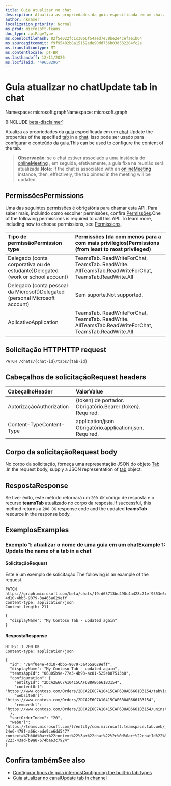 ```yaml
---
title: Guia atualizar no chat
description: Atualiza as propriedades da guia especificada em um chat.
author: nkramer
localization_priority: Normal
ms.prod: microsoft-teams
doc_type: apiPageType
ms.openlocfilehash: 82f5e022fc1c3066f54aed7e58be2e4cefae1b64
ms.sourcegitcommit: f9f95402b8a15152ede90dd736b03d532204fc2e
ms.translationtype: MT
ms.contentlocale: pt-BR
ms.lasthandoff: 12/11/2020
ms.locfileid: "49658296"
---
```

# <a name="update-tab-in-chat"></a><span data-ttu-id="60f30-103">Guia atualizar no chat</span><span class="sxs-lookup"><span data-stu-id="60f30-103">Update tab in chat</span></span>

<span data-ttu-id="60f30-104">Namespace: microsoft.graph</span><span class="sxs-lookup"><span data-stu-id="60f30-104">Namespace: microsoft.graph</span></span>

[!INCLUDE [beta-disclaimer](../../includes/beta-disclaimer.md)]

<span data-ttu-id="60f30-105">Atualiza as propriedades da [guia](../resources/teamstab.md) especificada em um [chat](../resources/chat.md).</span><span class="sxs-lookup"><span data-stu-id="60f30-105">Update the properties of the specified [tab](../resources/teamstab.md) in a [chat](../resources/chat.md).</span></span> <span data-ttu-id="60f30-106">Isso pode ser usado para configurar o conteúdo da guia.</span><span class="sxs-lookup"><span data-stu-id="60f30-106">This can be used to configure the content of the tab.</span></span>

> <span data-ttu-id="60f30-107">**Observação**: se o chat estiver associado a uma instância do [onlineMeeting](../resources/onlinemeeting.md) , em seguida, efetivamente, a guia fixa na reunião será atualizada.</span><span class="sxs-lookup"><span data-stu-id="60f30-107">**Note**: If the chat is associated with an [onlineMeeting](../resources/onlinemeeting.md) instance, then, effectively, the tab pinned in the meeting will be updated.</span></span>

## <a name="permissions"></a><span data-ttu-id="60f30-108">Permissões</span><span class="sxs-lookup"><span data-stu-id="60f30-108">Permissions</span></span>
<span data-ttu-id="60f30-p102">Uma das seguintes permissões é obrigatória para chamar esta API. Para saber mais, incluindo como escolher permissões, confira [Permissões](/graph/permissions-reference).</span><span class="sxs-lookup"><span data-stu-id="60f30-p102">One of the following permissions is required to call this API. To learn more, including how to choose permissions, see [Permissions](/graph/permissions-reference).</span></span>


|<span data-ttu-id="60f30-111">Tipo de permissão</span><span class="sxs-lookup"><span data-stu-id="60f30-111">Permission type</span></span>      | <span data-ttu-id="60f30-112">Permissões (da com menos para a com mais privilégios)</span><span class="sxs-lookup"><span data-stu-id="60f30-112">Permissions (from least to most privileged)</span></span>              |
|:--------------------|:---------------------------------------------------------|
|<span data-ttu-id="60f30-113">Delegado (conta corporativa ou de estudante)</span><span class="sxs-lookup"><span data-stu-id="60f30-113">Delegated (work or school account)</span></span> | <span data-ttu-id="60f30-114">TeamsTab. ReadWriteForChat, TeamsTab. ReadWrite. All</span><span class="sxs-lookup"><span data-stu-id="60f30-114">TeamsTab.ReadWriteForChat, TeamsTab.ReadWrite.All</span></span> |
|<span data-ttu-id="60f30-115">Delegado (conta pessoal da Microsoft)</span><span class="sxs-lookup"><span data-stu-id="60f30-115">Delegated (personal Microsoft account)</span></span> | <span data-ttu-id="60f30-116">Sem suporte.</span><span class="sxs-lookup"><span data-stu-id="60f30-116">Not supported.</span></span>    |
|<span data-ttu-id="60f30-117">Aplicativo</span><span class="sxs-lookup"><span data-stu-id="60f30-117">Application</span></span> | <span data-ttu-id="60f30-118">TeamsTab. ReadWriteForChat, TeamsTab. ReadWrite. All</span><span class="sxs-lookup"><span data-stu-id="60f30-118">TeamsTab.ReadWriteForChat, TeamsTab.ReadWrite.All</span></span> |


## <a name="http-request"></a><span data-ttu-id="60f30-119">Solicitação HTTP</span><span class="sxs-lookup"><span data-stu-id="60f30-119">HTTP request</span></span>
```http
PATCH /chats/{chat-id}/tabs/{tab-id}
```

## <a name="request-headers"></a><span data-ttu-id="60f30-120">Cabeçalhos de solicitação</span><span class="sxs-lookup"><span data-stu-id="60f30-120">Request headers</span></span>
| <span data-ttu-id="60f30-121">Cabeçalho</span><span class="sxs-lookup"><span data-stu-id="60f30-121">Header</span></span>       | <span data-ttu-id="60f30-122">Valor</span><span class="sxs-lookup"><span data-stu-id="60f30-122">Value</span></span> |
|:---------------|:--------|
| <span data-ttu-id="60f30-123">Autorização</span><span class="sxs-lookup"><span data-stu-id="60f30-123">Authorization</span></span>  | <span data-ttu-id="60f30-p103">{token} de portador. Obrigatório.</span><span class="sxs-lookup"><span data-stu-id="60f30-p103">Bearer {token}. Required.</span></span>  |
| <span data-ttu-id="60f30-126">Content-Type</span><span class="sxs-lookup"><span data-stu-id="60f30-126">Content-Type</span></span>  | <span data-ttu-id="60f30-p104">application/json. Obrigatório.</span><span class="sxs-lookup"><span data-stu-id="60f30-p104">application/json. Required.</span></span>  |

## <a name="request-body"></a><span data-ttu-id="60f30-129">Corpo da solicitação</span><span class="sxs-lookup"><span data-stu-id="60f30-129">Request body</span></span>
<span data-ttu-id="60f30-130">No corpo da solicitação, forneça uma representação JSON do objeto [Tab](../resources/teamstab.md) .</span><span class="sxs-lookup"><span data-stu-id="60f30-130">In the request body, supply a JSON representation of [tab](../resources/teamstab.md) object.</span></span>

## <a name="response"></a><span data-ttu-id="60f30-131">Resposta</span><span class="sxs-lookup"><span data-stu-id="60f30-131">Response</span></span>

<span data-ttu-id="60f30-132">Se tiver êxito, este método retornará um `200 OK` código de resposta e o recurso **teamsTab** atualizado no corpo da resposta.</span><span class="sxs-lookup"><span data-stu-id="60f30-132">If successful, this method returns a `200 OK` response code and the updated **teamsTab** resource in the response body.</span></span>

## <a name="examples"></a><span data-ttu-id="60f30-133">Exemplos</span><span class="sxs-lookup"><span data-stu-id="60f30-133">Examples</span></span>
### <a name="example-1-update-the-name-of-a-tab-in-a-chat"></a><span data-ttu-id="60f30-134">Exemplo 1: atualizar o nome de uma guia em um chat</span><span class="sxs-lookup"><span data-stu-id="60f30-134">Example 1: Update the name of a tab in a chat</span></span>

#### <a name="request"></a><span data-ttu-id="60f30-135">Solicitação</span><span class="sxs-lookup"><span data-stu-id="60f30-135">Request</span></span>
<span data-ttu-id="60f30-136">Este é um exemplo de solicitação.</span><span class="sxs-lookup"><span data-stu-id="60f30-136">The following is an example of the request.</span></span>
<!-- {
  "blockType": "request",
  "name": "update_tabs_in_chat"
}-->
```http
PATCH https://graph.microsoft.com/beta/chats/19:d65713bc498c4a428c71ef9353e6ce20@thread.v2/tabs/794f0e4e-4d10-4bb5-9079-3a465a629eff
Content-type: application/json
Content-length: 211

{
  "displayName": "My Contoso Tab - updated again"
}
```
#### <a name="response"></a><span data-ttu-id="60f30-137">Resposta</span><span class="sxs-lookup"><span data-stu-id="60f30-137">Response</span></span>

<!-- {
  "blockType": "response",
  "truncated": true,
  "@odata.type": "microsoft.graph.teamsTab"
}
-->

```http
HTTP/1.1 200 OK
Content-type: application/json

{
  "id": "794f0e4e-4d10-4bb5-9079-3a465a629eff",
  "displayName": "My Contoso Tab - updated again",
  "teamsAppId": "06805b9e-77e3-4b93-ac81-525eb87513b8",
  "configuration": {
    "entityId": "2DCA2E6C7A10415CAF6B8AB6661B3154",
    "contentUrl": "https://www.contoso.com/Orders/2DCA2E6C7A10415CAF6B8AB6661B3154/tabView",
    "websiteUrl": "https://www.contoso.com/Orders/2DCA2E6C7A10415CAF6B8AB6661B3154",
    "removeUrl": "https://www.contoso.com/Orders/2DCA2E6C7A10415CAF6B8AB6661B3154/uninstallTab"
  },
  "sortOrderIndex": "20",
  "webUrl": "https://teams.microsoft.com/l/entity/com.microsoft.teamspace.tab.web/_djb2_msteams_prefix_193fe248-24e6-478f-a66c-ede9ce6dd547?context=%7b%0d%0a++%22context%22%3a+%22chat%22%2c%0d%0a++%22chatId%22%3a+%2219%3ad65713bc498c4a428c71ef9353e6ce20%40thread.v2%22%2c%0d%0a++%22subEntityId%22%3a+null%0d%0a%7d&tenantId=139d16b4-7223-43ad-b9a8-674ba63c7924"
}
```

## <a name="see-also"></a><span data-ttu-id="60f30-138">Confira também</span><span class="sxs-lookup"><span data-stu-id="60f30-138">See also</span></span>

- [<span data-ttu-id="60f30-139">Configurar tipos de guia internos</span><span class="sxs-lookup"><span data-stu-id="60f30-139">Configuring the built-in tab types</span></span>](/graph/teams-configuring-builtin-tabs)
- [<span data-ttu-id="60f30-140">Guia atualizar no canal</span><span class="sxs-lookup"><span data-stu-id="60f30-140">Update tab in channel</span></span>](channel-patch-tabs.md)

<!-- uuid: 8fcb5dbc-d5aa-4681-8e31-b001d5168d79
2015-10-25 14:57:30 UTC -->
<!--
{
  "type": "#page.annotation",
  "description": "Update tab in chat",
  "keywords": "",
  "section": "documentation",
  "tocPath": "",
  "suppressions": []
}
-->


